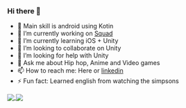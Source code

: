 ### Hi there 👋


- 🤖 Main skill is android using Kotin
- 🔭 I’m currently working on [Squad](https://play.google.com/store/apps/details?id=com.playground.squaa)
- 🌱 I’m currently learning iOS + Unity
- 👯 I’m looking to collaborate on Unity
- 🤔 I’m looking for help with Unity 
- 💬 Ask me about Hip hop, Anime and Video games
- 📫 How to reach me: Here or [linkedin](https://www.linkedin.com/in/laith-droid/)
- ⚡ Fun fact: Learned english from watching the simpsons


<a href="https://github.com/laithnurie">
  <img align="center" src="https://readme-stats.clckblog.space/api?username=laithnurie&count_private=true" />
</a>

<a href="https://github.com/laithnurie">
  <img align="center" src="https://readme-stats.clckblog.space/api/top-langs/?username=laithnurie&count_private=true&hide=CSS,SCSS,HTML&exclude_repo=rhythm" />
</a>

